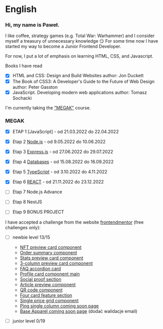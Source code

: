 # English

### Hi, my name is Paweł.
I like coffee, strategy games (e.g. Total War: Warhammer) and I consider myself a treasury of unnecessary knowledge 😏
For some time now I have started my way to become a Junior Frontend Developer.

For now, I put a lot of emphasis on learning HTML, CSS, and Javascript.

Books I have read
- [x] HTML and CSS: Design and Build Websites author: Jon Duckett
- [x] The Book of CSS3: A Developer's Guide to the Future of Web Design author: Peter Gasston
- [x] JavaScript. Developing modern web applications author: Tomasz Sochacki  

I'm currently taking the ["MEGAK"](https://www.megak.pl/) course.

### MEGAK
- [x] ETAP 1 [JavaScript] - od 21.03.2022 do 22.04.2022 
- [x] Etap 2 [Node.js](https://github.com/Muniox/node-megak) - od 9.05.2022 do 10.06.2022 
- [x] Etap 3 [Express.js](https://github.com/Muniox/express-megak) - od 27.06.2022 do 29.07.2022 
- [x] Etap 4 [Databases](https://github.com/Muniox/SQL-megak) - od 15.08.2022 do 16.09.2022 
- [x] Etap 5 [TypeScript](https://github.com/Muniox/typescript-megak) - od 3.10.2022 do 4.11.2022 
- [x] Etap 6 [REACT](https://github.com/Muniox/react-megak) - od 21.11.2022 do 23.12.2022 
- [ ] Etap 7 Node.js Advance 
- [ ] Etap 8 NestJS 
- [ ] Etap 9 BONUS PROJECT 


I have accepted a challenge from the website [frontendmentor](https://www.frontendmentor.io/home) (free challenges only):

- [ ] newbie level 13/15

  - [NFT preview card component](https://github.com/Muniox/nft_preview_card_component)
  - [Order summary component](https://github.com/Muniox/order_summary_component)
  - [Stats preview card component](https://github.com/Muniox/stats_preview_card_component)
  - [3-column preview card component](https://github.com/Muniox/3-column-preview-card)
  - [FAQ accordion card](https://github.com/Muniox/faq-accordion-card)
  - [Profile card component main](https://github.com/Muniox/profile-card-component-main)
  - [Social proof section](https://github.com/Muniox/social-proof-section-master)
  - [Article preview component](https://github.com/Muniox/article-preview-component-master)
  - [QR code component](https://muniox.github.io/qr-code-component-main/)
  - [Four card feature section](https://github.com/Muniox/four-card-feature-section-master)
  - [Single price grid component](https://github.com/Muniox/single-price-grid-component-master)
  - [Ping single column coming soon page](https://github.com/Muniox/ping-coming-soon-page-master)
  - [Base Apparel coming soon page](https://muniox.github.io/base-apparel-coming-soon-master/) (dodać walidacje email)
      
- [ ] junior level 0/19

<!--
**Muniox/Muniox** is a ✨ _special_ ✨ repository because its `README.md` (this file) appears on your GitHub profile.

Here are some ideas to get you started:

- 🔭 I’m currently working on ...
- 🌱 I’m currently learning ...
- 👯 I’m looking to collaborate on ...
- 🤔 I’m looking for help with ...
- 💬 Ask me about ...
- 📫 How to reach me: ...
- 😄 Pronouns: ...
- ⚡ Fun fact: ...
-->
